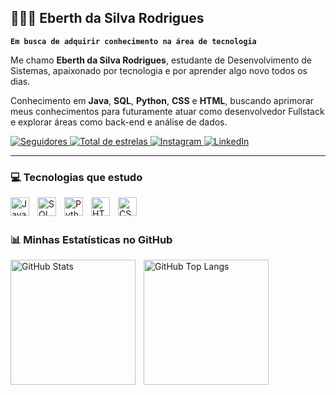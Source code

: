 

## 🧑🏾‍💻 Eberth da Silva Rodrigues

**`Em busca de adquirir conhecimento na área de tecnologia`**

Me chamo **Eberth da Silva Rodrigues**, estudante de Desenvolvimento de Sistemas, apaixonado por tecnologia e por aprender algo novo todos os dias.  

Conhecimento em **Java**, **SQL**, **Python**, **CSS** e **HTML**, buscando aprimorar meus conhecimentos para futuramente atuar como desenvolvedor Fullstack e explorar áreas como back-end e análise de dados.

<p align="left">
<a href="https://github.com/EberthRodrigues?tab=followers">
        <img 
            alt="Seguidores" 
            title="Seguidores no GitHub" 
            src="https://custom-icon-badges.demolab.com/github/followers/Eberrth44?color=236ad3&labelColor=1155ba&style=for-the-badge&logo=github&label=Seguidores&logoColor=white"
     />
</a>

<a href="https://github.com/Eberrth44?tab=repositories&sort=stargazers">
        <img 
            alt="Total de estrelas" 
            title="Total de estrelas no GitHub" 
            src="https://custom-icon-badges.demolab.com/github/stars/Eberrth44?color=55960c&style=for-the-badge&labelColor=488207&logo=star&label=Estrelas"
        />
</a>
<a href="https://www.instagram.com/eberth_4/?next=%2F" target="_blank">
        <img
          alt="Instagram" 
          title="Me siga no Instagram"
          src="https://img.shields.io/badge/-Instagram-%23E4405F?style=for-the-badge&logo=instagram&logoColor=white">
</a>
<a href="https://www.linkedin.com/in/eberth-silva-59464525b/" target="_blank">
        <img 
          alt="LinkedIn" 
          title="Se conecte comigo no LinkedIn"
          src="https://img.shields.io/badge/-LinkedIn-%230077B5?style=for-the-badge&logo=linkedin&logoColor=white">
</a>
</p>

---

### 💻 Tecnologias que estudo

<img align="left" alt="Java" title="Java" width="30px" style="padding-right: 10px;" src="https://cdn.jsdelivr.net/gh/devicons/devicon@latest/icons/java/java-plain.svg" />
<img align="left" alt="SQL" title="SQL" width="30px" style="padding-right: 10px;" src="https://cdn.jsdelivr.net/gh/devicons/devicon@latest/icons/mysql/mysql-original.svg" />
<img align="left" alt="Python" title="Python" width="30px" style="padding-right: 10px;" src="https://cdn.jsdelivr.net/gh/devicons/devicon@latest/icons/python/python-original.svg" />
<img align="left" alt="HTML" title="HTML" width="30px" style="padding-right: 10px;" src="https://cdn.jsdelivr.net/gh/devicons/devicon@latest/icons/html5/html5-original.svg" />
<img align="left" alt="CSS" title="CSS" width="30px" style="padding-right: 10px;" src="https://cdn.jsdelivr.net/gh/devicons/devicon@latest/icons/css3/css3-original.svg" />

<br/>
<br/>

### 📊 Minhas Estatísticas no GitHub

<p>
  <img align="left" alt="GitHub Stats" height="200" style="padding-right: 10px;" src="https://github-readme-stats.vercel.app/api?username=Eberrth44&show_icons=true&theme=dark&include_all_commits=true&locale=pt-br" />
  <img align="left" alt="GitHub Top Langs" height="200" style="padding-right: 10px;" src="https://github-readme-stats.vercel.app/api/top-langs/?username=Eberrth44&theme=dark&layout=compact&custom_title=Tecnologias&langs_count=5" />
</p>

